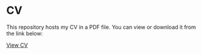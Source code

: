 # CV

This repository hosts my CV in a PDF file. You can view or download it from the link below:

[View CV](https://carlossulba.github.io/CV/)

